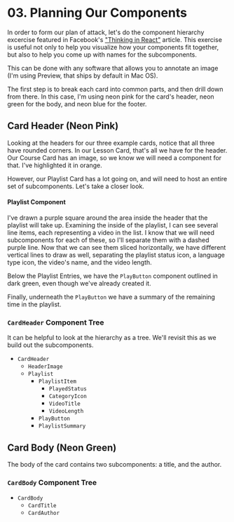 # 03. Planning Our Components

In order to form our plan of attack, let's do the component hierarchy excercise featured in Facebook's ["Thinking in React"](https://facebook.github.io/react/docs/thinking-in-react.html) article. This exercise is useful not only to help you visualize how your components fit together, but also to help you come up with names for the subcomponents.

This can be done with any software that allows you to annotate an image (I'm using Preview, that ships by default in Mac OS).

The first step is to break each card into common parts, and then drill down from there. In this case, I'm using neon pink for the card's header, neon green for the body, and neon blue for the footer.

## Card Header (Neon Pink)
Looking at the headers for our three example cards, notice that all three have rounded corners. In our Lesson Card, that's all we have for the header. Our Course Card has an image, so we know we will need a component for that. I've highlighted it in orange.

However, our Playlist Card has a lot going on, and will need to host an entire set of subcomponents. Let's take a closer look.

#### Playlist Component
I've drawn a purple square around the area inside the header that the playlist will take up. Examining the inside of the playlist, I can see several line items, each representing a video in the list. I know that we will need subcomponents for each of these, so I'll separate them with a dashed purple line. Now that we can see them sliced horizontally, we have different vertical lines to draw as well, separating the playlist status icon, a language type icon, the video's name, and the video length.

Below the Playlist Entries, we have the `PlayButton` component outlined in dark green, even though we've already created it.

Finally, underneath the `PlayButton` we have a summary of the remaining time in the playlist.

### `CardHeader` Component Tree
It can be helpful to look at the hierarchy as a tree. We'll revisit this as we build out the subcomponents.

* `CardHeader`
  - `HeaderImage`
  - `Playlist`
    - `PlaylistItem`
      - `PlayedStatus`
      - `CategoryIcon`
      - `VideoTitle`
      - `VideoLength`
    - `PlayButton`
    - `PlaylistSummary`

## Card Body (Neon Green)
The body of the card contains two subcomponents: a title, and the author.

### `CardBody` Component Tree
* `CardBody`
  - `CardTitle`
  - `CardAuthor`



